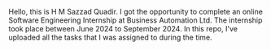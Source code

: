 Hello, this is H M Sazzad Quadir. I got the opportunity to complete an online Software Engineering Internship at Business Automation Ltd. 
The internship took place between June 2024 to September 2024. In this repo, I've uploaded all the tasks that I was assigned to during the time.
